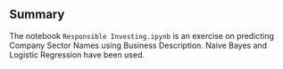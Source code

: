 ## Summary

The notebook `Responsible Investing.ipynb` is an exercise on predicting Company Sector Names using Business Description. Naive Bayes and Logistic Regression have been used.
